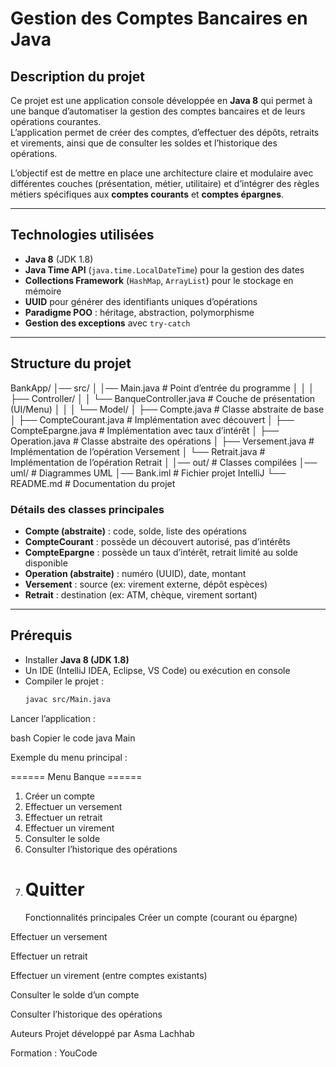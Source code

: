 #  Gestion des Comptes Bancaires en Java

##  Description du projet
Ce projet est une application console développée en **Java 8** qui permet à une banque d’automatiser la gestion des comptes bancaires et de leurs opérations courantes.  
L’application permet de créer des comptes, d’effectuer des dépôts, retraits et virements, ainsi que de consulter les soldes et l’historique des opérations.

L’objectif est de mettre en place une architecture claire et modulaire avec différentes couches (présentation, métier, utilitaire) et d’intégrer des règles métiers spécifiques aux **comptes courants** et **comptes épargnes**.

---

##  Technologies utilisées
- **Java 8** (JDK 1.8)
- **Java Time API** (`java.time.LocalDateTime`) pour la gestion des dates
- **Collections Framework** (`HashMap`, `ArrayList`) pour le stockage en mémoire
- **UUID** pour générer des identifiants uniques d’opérations
- **Paradigme POO** : héritage, abstraction, polymorphisme
- **Gestion des exceptions** avec `try-catch`

---

##  Structure du projet
BankApp/
│── src/
│   │── Main.java                  # Point d’entrée du programme
│   │
│   ├── Controller/
│   │   └── BanqueController.java  # Couche de présentation (UI/Menu)
│   │
│   └── Model/
│       ├── Compte.java            # Classe abstraite de base
│       ├── CompteCourant.java     # Implémentation avec découvert
│       ├── CompteEpargne.java     # Implémentation avec taux d’intérêt
│       ├── Operation.java         # Classe abstraite des opérations
│       ├── Versement.java         # Implémentation de l’opération Versement
│       └── Retrait.java           # Implémentation de l’opération Retrait
│
│── out/                           # Classes compilées
│── uml/                           # Diagrammes UML
│── Bank.iml                    # Fichier projet IntelliJ
└── README.md                      # Documentation du projet




###  Détails des classes principales
- **Compte (abstraite)** : code, solde, liste des opérations
- **CompteCourant** : possède un découvert autorisé, pas d’intérêts
- **CompteEpargne** : possède un taux d’intérêt, retrait limité au solde disponible
- **Operation (abstraite)** : numéro (UUID), date, montant
- **Versement** : source (ex: virement externe, dépôt espèces)
- **Retrait** : destination (ex: ATM, chèque, virement sortant)

---

##  Prérequis
- Installer **Java 8 (JDK 1.8)**
- Un IDE (IntelliJ IDEA, Eclipse, VS Code) ou exécution en console
- Compiler le projet :
  ```bash
  javac src/Main.java
Lancer l’application :

bash
Copier le code
java Main


Exemple du menu principal :

====== Menu Banque ======
1. Créer un compte
2. Effectuer un versement
3. Effectuer un retrait
4. Effectuer un virement
5. Consulter le solde
6. Consulter l’historique des opérations
0. Quitter
   =========================
    Fonctionnalités principales
    Créer un compte (courant ou épargne)

 Effectuer un versement

 Effectuer un retrait

 Effectuer un virement (entre comptes existants)

 Consulter le solde d’un compte

 Consulter l’historique des opérations

 Auteurs
Projet développé par Asma Lachhab

Formation : YouCode
